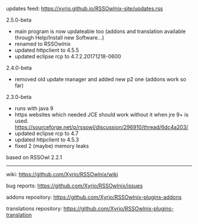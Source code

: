 updates feed: https://xyrio.github.io/RSSOwlnix-site/updates.rss

2.5.0-beta
- main program is now updateable too (addons and translation available through Help/Install new Software...)
- renamed to RSSOwlnix
- updated httpclient to 4.5.5
- updated eclipse rcp to 4.7.2.20171218-0600

2.4.0-beta
- removed old update manager and added new p2 one (addons work so far)

2.3.0-beta
- runs with java 9
- https websites which needed JCE should work without it when jre 9+ is used. https://sourceforge.net/p/rssowl/discussion/296910/thread/6dc4a203/
- updated eclipse rcp to 4.7
- updated httpclient to 4.5.3
- fixed 2 (maybe) memory leaks

based on RSSOwl 2.2.1

---

wiki: https://github.com/Xyrio/RSSOwlnix/wiki

bug reports: https://github.com/Xyrio/RSSOwlnix/issues

addons repository: https://github.com/Xyrio/RSSOwlnix-plugins-addons

translations repository: https://github.com/Xyrio/RSSOwlnix-plugins-translation
